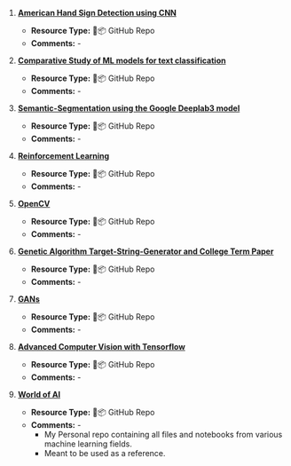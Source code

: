1. [**American Hand Sign Detection using CNN**](https://github.com/proy9714/American-Hand-Sign-Detection-using-CNN)
   - **Resource Type:** 💌📦 GitHub Repo
   - **Comments:** -

2. [**Comparative Study of ML models for text classification**](https://github.com/proy9714/Comparative-Study-of-ML-models-for-Text-Classification)
   - **Resource Type:** 💌📦 GitHub Repo
   - **Comments:** -

3. [**Semantic-Segmentation using the Google Deeplab3 model**](https://github.com/proy9714/Semantic-Segmentation)
   - **Resource Type:** 💌📦 GitHub Repo
   - **Comments:** -

4. [**Reinforcement Learning**](https://github.com/proy9714/ReinforcementLearning)
   - **Resource Type:** 💌📦 GitHub Repo
   - **Comments:** -

5. [**OpenCV**](https://github.com/proy9714/OpenCV)
   - **Resource Type:** 💌📦 GitHub Repo
   - **Comments:** -

6. [**Genetic Algorithm Target-String-Generator and College Term Paper**](https://github.com/proy9714/Genetic-Algorithm-Target-String-Generator-and-Term-Papers)
   - **Resource Type:** 💌📦 GitHub Repo
   - **Comments:** -

7. [**GANs**](https://github.com/proy9714/GANs)
   - **Resource Type:** 💌📦 GitHub Repo
   - **Comments:** -

8. [**Advanced Computer Vision with Tensorflow**](https://github.com/proy9714/AdvancedComputerVisionUsingTensorflow)
   - **Resource Type:** 💌📦 GitHub Repo
   - **Comments:** -

9. [**World of AI**](https://github.com/proy9714/World-Of-AI)
   - **Resource Type:** 💌📦 GitHub Repo
   - **Comments:** -
	   - My Personal repo containing all files and notebooks from various machine learning fields.
	   - Meant to be used as a reference.
